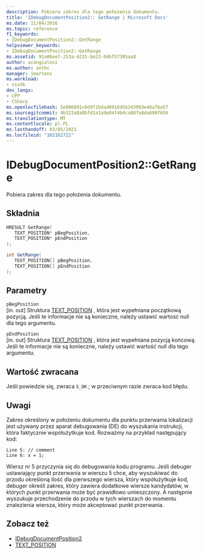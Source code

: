 ```yaml
---
description: Pobiera zakres dla tego położenia dokumentu.
title: 'IDebugDocumentPosition2:: GetRange | Microsoft Docs'
ms.date: 11/04/2016
ms.topic: reference
f1_keywords:
- IDebugDocumentPosition2::GetRange
helpviewer_keywords:
- IDebugDocumentPosition2::GetRange
ms.assetid: 91a06ee7-253a-4215-be22-04bf57305aa8
author: acangialosi
ms.author: anthc
manager: jmartens
ms.workload:
- vssdk
dev_langs:
- CPP
- CSharp
ms.openlocfilehash: 5e886891c0d971bdad0916d5b243993e46a7ba57
ms.sourcegitcommit: 4b323a8a8bfd1a1a9e84f4b4ca88fa8da690f656
ms.translationtype: MT
ms.contentlocale: pl-PL
ms.lasthandoff: 03/05/2021
ms.locfileid: "102162722"
---
```

# <a name="idebugdocumentposition2getrange"></a>IDebugDocumentPosition2::GetRange
Pobiera zakres dla tego położenia dokumentu.

## <a name="syntax"></a>Składnia

```cpp
HRESULT GetRange( 
   TEXT_POSITION* pBegPosition,
   TEXT_POSITION* pEndPosition
);
```

```csharp
int GetRange( 
   TEXT_POSITION[] pBegPosition,
   TEXT_POSITION[] pEndPosition
);
```

## <a name="parameters"></a>Parametry
`pBegPosition`\
[in. out] Struktura [TEXT_POSITION](../../../extensibility/debugger/reference/text-position.md) , która jest wypełniana początkową pozycją. Jeśli te informacje nie są konieczne, należy ustawić wartość null dla tego argumentu.

`pEndPosition`\
[in. out] Struktura [TEXT_POSITION](../../../extensibility/debugger/reference/text-position.md) , która jest wypełniana pozycją końcową. Jeśli te informacje nie są konieczne, należy ustawić wartość null dla tego argumentu.

## <a name="return-value"></a>Wartość zwracana
 Jeśli powiedzie się, zwraca `S_OK` ; w przeciwnym razie zwraca kod błędu.

## <a name="remarks"></a>Uwagi
 Zakres określony w położeniu dokumentu dla punktu przerwania lokalizacji jest używany przez aparat debugowania (DE) do wyszukania instrukcji, która faktycznie współużytkuje kod. Rozważmy na przykład następujący kod:

```
Line 5: // comment
Line 6: x = 1;
```

 Wiersz nr 5 przyczynia się do debugowania kodu programu. Jeśli debuger ustawiający punkt przerwania w wierszu 5 chce, aby wyszukiwać do przodu określoną ilość dla pierwszego wiersza, który współużytkuje kod, debuger określi zakres, który zawiera dodatkowe wiersze kandydatów, w których punkt przerwania może być prawidłowo umieszczony. A następnie wyszukuje przechodzenie do przodu w tych wierszach do momentu znalezienia wiersza, który może akceptować punkt przerwania.

## <a name="see-also"></a>Zobacz też
- [IDebugDocumentPosition2](../../../extensibility/debugger/reference/idebugdocumentposition2.md)
- [TEXT_POSITION](../../../extensibility/debugger/reference/text-position.md)
